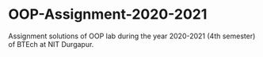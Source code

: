 # OOP-Assignment-2020-2021
Assignment solutions of OOP lab during the year 2020-2021 (4th semester) of BTEch at NIT Durgapur.
